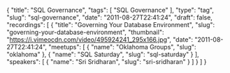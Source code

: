 {
  "title": "SQL Governance",
  "tags": [
    "SQL Governance"
  ],
  "type": "tag",
  "slug": "sql-governance",
  "date": "2011-08-27T22:41:24",
  "draft": false,
  "recordings": [
    {
      "title": "Governing Your Database Environment",
      "slug": "governing-your-database-environment",
      "thumbnail": "https://i.vimeocdn.com/video/495924241_295x166.jpg",
      "date": "2011-08-27T22:41:24",
      "meetups": [
        {
          "name": "Oklahoma Groups",
          "slug": "oklahoma"
        },
        {
          "name": "SQL Saturday",
          "slug": "sql-saturday"
        }
      ],
      "speakers": [
        {
          "name": "Sri Sridharan",
          "slug": "sri-sridharan"
        }
      ]
    }
  ]
}